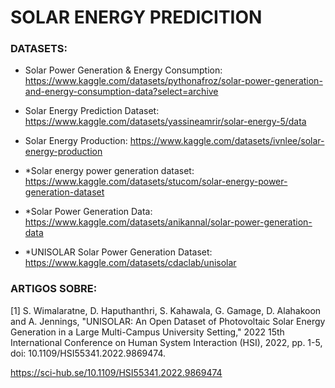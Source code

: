 # SOLAR ENERGY PREDICITION


### DATASETS:

- Solar Power Generation & Energy Consumption: 
https://www.kaggle.com/datasets/pythonafroz/solar-power-generation-and-energy-consumption-data?select=archive

- Solar Energy Prediction Dataset: 
https://www.kaggle.com/datasets/yassineamrir/solar-energy-5/data

- Solar Energy Production:
https://www.kaggle.com/datasets/ivnlee/solar-energy-production

- *Solar energy power generation dataset: 
https://www.kaggle.com/datasets/stucom/solar-energy-power-generation-dataset

- *Solar Power Generation Data: 
https://www.kaggle.com/datasets/anikannal/solar-power-generation-data

- *UNISOLAR Solar Power Generation Dataset: 
https://www.kaggle.com/datasets/cdaclab/unisolar


### ARTIGOS SOBRE:

[1] S. Wimalaratne, D. Haputhanthri, S. Kahawala, G. Gamage, D. Alahakoon and A. Jennings, "UNISOLAR: An Open Dataset of Photovoltaic Solar Energy Generation in a Large Multi-Campus University Setting," 2022 15th International Conference on Human System Interaction (HSI), 2022, pp. 1-5, doi: 10.1109/HSI55341.2022.9869474.

https://sci-hub.se/10.1109/HSI55341.2022.9869474
